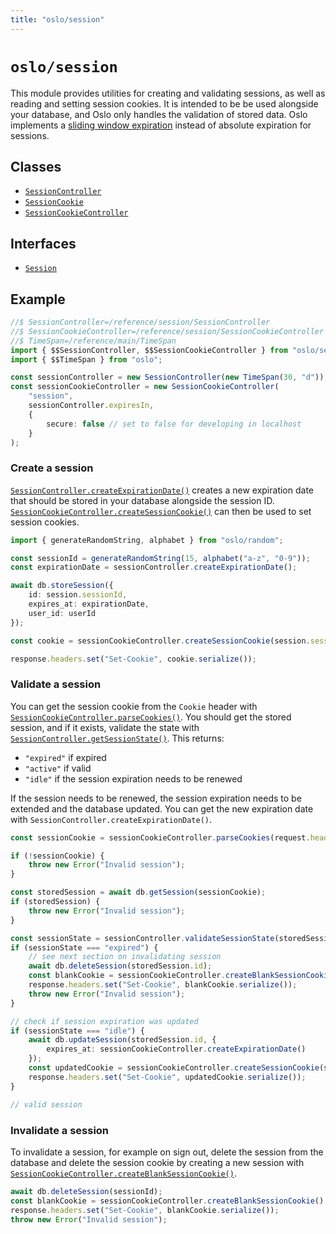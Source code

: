 ```yaml
---
title: "oslo/session"
---
```


# `oslo/session`

This module provides utilities for creating and validating sessions, as well as reading and setting session cookies. It is intended to be be used alongside your database, and Oslo only handles the validation of stored data. Oslo implements a [sliding window expiration](/reference/session/SessionController) instead of absolute expiration for sessions.

## Classes

- [`SessionController`](/reference/session/SessionController)
- [`SessionCookie`](/reference/session/SessionCookie)
- [`SessionCookieController`](/reference/session/SessionCookieController)

## Interfaces

- [`Session`](/reference/session/Session)

## Example

```ts
//$ SessionController=/reference/session/SessionController
//$ SessionCookieController=/reference/session/SessionCookieController
//$ TimeSpan=/reference/main/TimeSpan
import { $$SessionController, $$SessionCookieController } from "oslo/session";
import { $$TimeSpan } from "oslo";

const sessionController = new SessionController(new TimeSpan(30, "d"));
const sessionCookieController = new SessionCookieController(
	"session",
	sessionController.expiresIn,
	{
		secure: false // set to false for developing in localhost
	}
);
```

### Create a session

[`SessionController.createExpirationDate()`](/reference/session/SessionController/createExpirationDate) creates a new expiration date that should be stored in your database alongside the session ID. [`SessionCookieController.createSessionCookie()`](/reference/session/SessionCookieController/createSessionCookie) can then be used to set session cookies.

```ts
import { generateRandomString, alphabet } from "oslo/random";

const sessionId = generateRandomString(15, alphabet("a-z", "0-9"));
const expirationDate = sessionController.createExpirationDate();

await db.storeSession({
	id: session.sessionId,
	expires_at: expirationDate,
	user_id: userId
});

const cookie = sessionCookieController.createSessionCookie(session.sessionId);

response.headers.set("Set-Cookie", cookie.serialize());
```

### Validate a session

You can get the session cookie from the `Cookie` header with [`SessionCookieController.parseCookies()`](/reference/session/SessionCookieController/parseCookies). You should get the stored session, and if it exists, validate the state with [`SessionController.getSessionState()`](/reference/session/SessionController/getSessionState). This returns:

- `"expired"` if expired
- `"active"` if valid
- `"idle"` if the session expiration needs to be renewed

If the session needs to be renewed, the session expiration needs to be extended and the database updated. You can get the new expiration date with `SessionController.createExpirationDate()`.

```ts
const sessionCookie = sessionCookieController.parseCookies(request.headers.get("Cookie"));

if (!sessionCookie) {
	throw new Error("Invalid session");
}

const storedSession = await db.getSession(sessionCookie);
if (storedSession) {
	throw new Error("Invalid session");
}

const sessionState = sessionController.validateSessionState(storedSession.expires);
if (sessionState === "expired") {
	// see next section on invalidating session
	await db.deleteSession(storedSession.id);
	const blankCookie = sessionCookieController.createBlankSessionCookie();
	response.headers.set("Set-Cookie", blankCookie.serialize());
	throw new Error("Invalid session");
}

// check if session expiration was updated
if (sessionState === "idle") {
	await db.updateSession(storedSession.id, {
		expires_at: sessionCookieController.createExpirationDate()
	});
	const updatedCookie = sessionCookieController.createSessionCookie(storedSession.id);
	response.headers.set("Set-Cookie", updatedCookie.serialize());
}

// valid session
```

### Invalidate a session

To invalidate a session, for example on sign out, delete the session from the database and delete the session cookie by creating a new session with [`SessionCookieController.createBlankSessionCookie()`](/reference/session/SessionCookieController/createBlankSessionCookie).

```ts
await db.deleteSession(sessionId);
const blankCookie = sessionCookieController.createBlankSessionCookie();
response.headers.set("Set-Cookie", blankCookie.serialize());
throw new Error("Invalid session");
```
